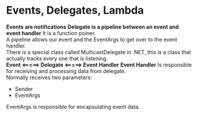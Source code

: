 # Events, Delegates, Lambda
**Events are notifications**
**Delegate is a pipeline between an event and event handler**
It is a function poiner.  
A pipeline allows our event and the EventArgs to get over to the event handler.  
There is a special class called MulticastDelegate in .NET, this is a class that actually tracks every one that is listening.  
**Event <=====> Delegate <=====> Event Handler**
**Event Handler**
Is responsible for receiving and processing data from delegate.  
Normally receives two parameters:
- Sender
- EventArgs

EventArgs is responsible for encapsulating event data.  
